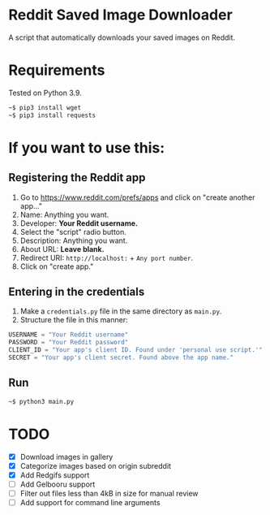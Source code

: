 # Reddit Saved Image Downloader  
A script that automatically downloads your saved images on Reddit.

# Requirements
Tested on Python 3.9.  
```bash
~$ pip3 install wget 
~$ pip3 install requests
```

# If you want to use this:
## Registering the Reddit app
1. Go to https://www.reddit.com/prefs/apps and click on "create another app..."  
2. Name: Anything you want.
3. Developer: **Your Reddit username.**
4. Select the "script" radio button.
5. Description: Anything you want.
6. About URL: **Leave blank.**
7. Redirect URI: `http://localhost:` + `Any port number`.
8. Click on "create app."
## Entering in the credentials
1. Make a `credentials.py` file in the same directory as `main.py`.
2. Structure the file in this manner:  
```py
USERNAME = "Your Reddit username"
PASSWORD = "Your Reddit password"
CLIENT_ID = "Your app's client ID. Found under 'personal use script.'"
SECRET = "Your app's client secret. Found above the app name."
```
## Run
```bash
~$ python3 main.py
```

# TODO
- [x] Download images in gallery  
- [x] Categorize images based on origin subreddit  
- [x] Add Redgifs support
- [ ] Add Gelbooru support
- [ ] Filter out files less than 4kB in size for manual review  
- [ ] Add support for command line arguments